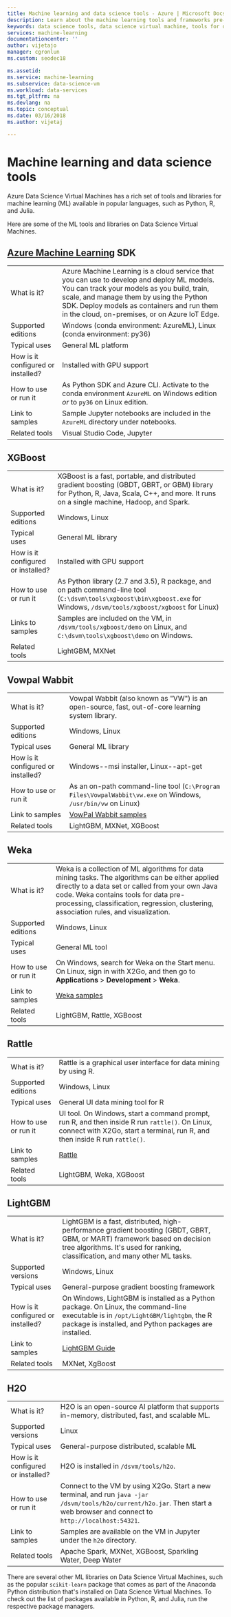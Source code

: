 ```yaml
---
title: Machine learning and data science tools - Azure | Microsoft Docs
description: Learn about the machine learning tools and frameworks pre-installed on the Data Science Virtual Machine.
keywords: data science tools, data science virtual machine, tools for data science, linux data science
services: machine-learning
documentationcenter: ''
author: vijetajo
manager: cgronlun
ms.custom: seodec18

ms.assetid: 
ms.service: machine-learning
ms.subservice: data-science-vm
ms.workload: data-services
ms.tgt_pltfrm: na
ms.devlang: na
ms.topic: conceptual
ms.date: 03/16/2018
ms.author: vijetaj

---
```


# Machine learning and data science tools
Azure Data Science Virtual Machines has a rich set of tools and libraries for machine learning (ML) available in popular languages, such as Python, R, and Julia. 

Here are some of the ML tools and libraries on Data Science Virtual Machines. 

## [Azure Machine Learning](https://docs.microsoft.com/azure/machine-learning/service/overview-what-is-azure-ml) SDK
|    |           |
| ------------- | ------------- |
| What is it?   |   Azure Machine Learning is a cloud service that you can use to develop and deploy ML models. You can track your models as you build, train, scale, and manage them by using the Python SDK. Deploy models as containers and run them in the cloud, on-premises, or on Azure IoT Edge.   |
| Supported editions     | Windows (conda environment: AzureML), Linux (conda environment: py36)    |
| Typical uses      | General ML platform      |
| How is it configured or installed?      |  Installed with GPU support   |
| How to use or run it      | As Python SDK and Azure CLI. Activate to the conda environment `AzureML` on Windows edition *or* to `py36` on Linux edition.      |
| Link to samples      | Sample Jupyter notebooks are included in the `AzureML` directory under notebooks.  |
| Related tools      | Visual Studio Code, Jupyter   |

## XGBoost 
|    |           |
| ------------- | ------------- |
| What is it?   |    XGBoost is a fast, portable, and distributed gradient boosting (GBDT, GBRT, or GBM) library for Python, R, Java, Scala, C++, and more. It runs on a single machine, Hadoop, and Spark.    |
| Supported editions     | Windows, Linux     |
| Typical uses      | General ML library      |
| How is it configured or installed?      |  Installed with GPU support   |
| How to use or run it      | As Python library (2.7 and 3.5), R package, and on path command-line tool (`C:\dsvm\tools\xgboost\bin\xgboost.exe` for Windows, `/dsvm/tools/xgboost/xgboost` for Linux)    |
| Links to samples      | Samples are included on the VM, in `/dsvm/tools/xgboost/demo` on Linux, and `C:\dsvm\tools\xgboost\demo` on Windows.   |
| Related tools      | LightGBM, MXNet   |



## Vowpal Wabbit
|    |           |
| ------------- | ------------- |
| What is it?   |   Vowpal Wabbit (also known as "VW") is an open-source, fast, out-of-core learning system library.    |
| Supported editions     | Windows, Linux     |
| Typical uses      | General ML library      |
| How is it configured or installed?      |  Windows--msi installer, Linux--apt-get |
| How to use or run it      | As an on-path command-line tool (`C:\Program Files\VowpalWabbit\vw.exe` on Windows, `/usr/bin/vw` on Linux)    |
| Link to samples      | [VowPal Wabbit samples](https://github.com/JohnLangford/vowpal_wabbit/wiki/Examples) |
| Related tools      |LightGBM, MXNet, XGBoost   |


## Weka
|    |           |
| ------------- | ------------- |
| What is it?   |  Weka is a collection of ML algorithms for data mining tasks. The algorithms can be either applied directly to a data set or called from your own Java code. Weka contains tools for data pre-processing, classification, regression, clustering, association rules, and visualization. |
| Supported editions     | Windows, Linux     |
| Typical uses      | General ML tool     |
| How to use or run it      | On Windows, search for Weka on the Start menu. On Linux, sign in with X2Go, and then go to **Applications** > **Development** > **Weka**. |
| Link to samples      | [Weka samples](https://www.cs.waikato.ac.nz/ml/weka/documentation.html) |
| Related tools      |LightGBM, Rattle, XGBoost   |

## Rattle
|    |           |
| ------------- | ------------- |
| What is it?   |   Rattle is a graphical user interface for data mining by using R.   |
| Supported editions     | Windows, Linux     |
| Typical uses      | General UI data mining tool for R    |
| How to use or run it      | UI tool. On Windows, start a command prompt, run R, and then inside R run `rattle()`. On Linux, connect with X2Go, start a terminal, run R, and then inside R run `rattle()`. |
| Link to samples      | [Rattle](https://togaware.com/onepager/) |
| Related tools      |LightGBM, Weka, XGBoost   |

## LightGBM
|    |           |
| ------------- | ------------- |
| What is it?   | LightGBM is a fast, distributed, high-performance gradient boosting (GBDT, GBRT, GBM, or MART) framework based on decision tree algorithms. It's used for ranking, classification, and many other ML tasks.    |
| Supported versions      | Windows, Linux    |
| Typical uses      | General-purpose gradient boosting framework      |
| How is it configured or installed?      | On Windows, LightGBM is installed as a Python package. On Linux, the command-line executable is in `/opt/LightGBM/lightgbm`, the R package is installed, and Python packages are installed.     |
| Link to samples      | [LightGBM Guide](https://github.com/Microsoft/LightGBM/tree/master/examples/python-guide)   |
| Related tools      | MXNet, XgBoost  |

## H2O
|    |           |
| ------------- | ------------- |
| What is it?   | H2O is an open-source AI platform that supports in-memory, distributed, fast, and scalable ML.  |
| Supported versions      | Linux   |
| Typical uses      | General-purpose distributed, scalable ML   |
| How is it configured or installed?      | H2O is installed in `/dsvm/tools/h2o`.      |
| How to use or run it      | Connect to the VM by using X2Go. Start a new terminal, and run `java -jar /dsvm/tools/h2o/current/h2o.jar`. Then start a web browser and connect to `http://localhost:54321`.      |
| Link to samples      | Samples are available on the VM in Jupyter under the `h2o` directory.      |
| Related tools      | Apache Spark, MXNet, XGBoost, Sparkling Water, Deep Water    |

There are several other ML libraries on Data Science Virtual Machines, such as the popular `scikit-learn` package that comes as part of the Anaconda Python distribution that's installed on Data Science Virtual Machines. To check out the list of packages available in Python, R, and Julia, run the respective package managers.
